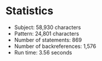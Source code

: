 # Statistics

<!-- %% svg-grid: none -->

* Subject: 58,930 characters
* Pattern: 24,801 characters
* Number of statements: 869
* Number of backreferences: 1,576
* Run time: 3.56 seconds
